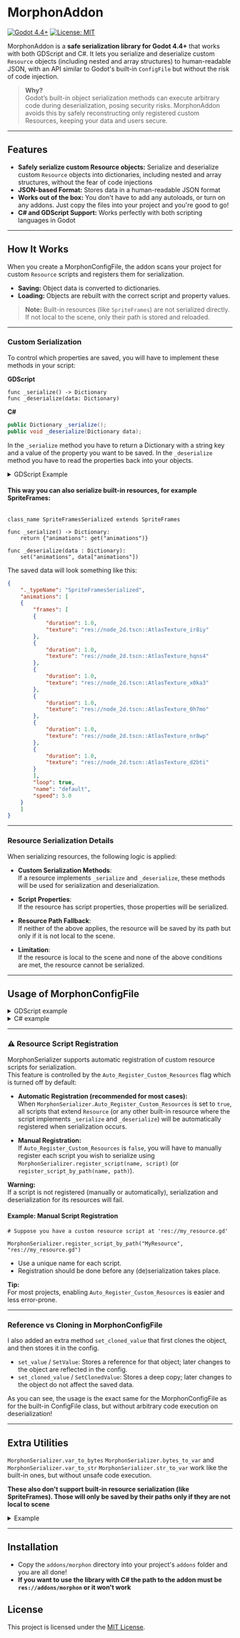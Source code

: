 # MorphonAddon

[![Godot 4.4+](https://img.shields.io/badge/Godot-4.4%2B-blue.svg)](https://godotengine.org/)
[![License: MIT](https://img.shields.io/badge/License-MIT-green.svg)](LICENSE)

MorphonAddon is a **safe serialization library for Godot 4.4+** that works with both GDScript and C#. It lets you serialize and deserialize custom `Resource` objects (including nested and array structures) to human-readable JSON, with an API similar to Godot's built-in `ConfigFile` but without the risk of code injection.

> **Why?**  
> Godot’s built-in object serialization methods can execute arbitrary code during deserialization, posing security risks. MorphonAddon avoids this by safely reconstructing only registered custom Resources, keeping your data and users secure.

---

## Features

- **Safely serialize custom Resource objects:** Serialize and deserialize custom `Resource` objects into dictionaries, including nested and array structures, without the fear of code injections
- **JSON-based Format:** Stores data in a human-readable JSON format
- **Works out of the box:** You don't have to add any autoloads, or turn on any addons. Just copy the files into your project and you're good to go!
- **C# and GDScript Support:** Works perfectly with both scripting languages in Godot

---

## How It Works

When you create a MorphonConfigFile, the addon scans your project for custom `Resource` scripts and registers them for serialization.  
- **Saving:** Object data is converted to dictionaries.
- **Loading:** Objects are rebuilt with the correct script and property values.

> **Note:** Built-in resources (like `SpriteFrames`) are not serialized directly. If not local to the scene, only their path is stored and reloaded.

---

### Custom Serialization

To control which properties are saved, you will have to implement these methods in your script:

**GDScript**
```gdscript
func _serialize() -> Dictionary
func _deserialize(data: Dictionary)
```
**C#**
```csharp
public Dictionary _serialize();
public void _deserialize(Dictionary data);
```

In the `_serialize` method you have to return a Dictionary with a string key and a value of the property you want to be saved.
In the `_deserialize` method you have to read the properties back into your objects.

<details>
  <summary>GDScript Example</summary>

  ```gdscript
  class_name Cat extends Resource

  @export var name : String
  @export var age : int
  @export var color : Color

  func _serialize() -> Dictionary:
      return {"color": color}

  func _deserialize(data : Dictionary):
      color = data["color"]
  ```
  In this case only the `color` property will be saved.
</details>

#### This way you can also serialize built-in resources, for example SpriteFrames:

```gdscript

class_name SpriteFramesSerialized extends SpriteFrames

func _serialize() -> Dictionary:
	return {"animations": get("animations")}
	
func _deserialize(data : Dictionary):
	set("animations", data["animations"])
```

The saved data will look something like this:

```json
{
	"._typeName": "SpriteFramesSerialized",
	"animations": [
	{
	    "frames": [
		{
		    "duration": 1.0,
		    "texture": "res://node_2d.tscn::AtlasTexture_ir8iy"
		},
		{
		    "duration": 1.0,
		    "texture": "res://node_2d.tscn::AtlasTexture_hqns4"
		},
		{
		    "duration": 1.0,
		    "texture": "res://node_2d.tscn::AtlasTexture_x0ka3"
		},
		{
		    "duration": 1.0,
		    "texture": "res://node_2d.tscn::AtlasTexture_0h7mo"
		},
		{
		    "duration": 1.0,
		    "texture": "res://node_2d.tscn::AtlasTexture_nr8wp"
		},
		{
		    "duration": 1.0,
		    "texture": "res://node_2d.tscn::AtlasTexture_d2bti"
		}
	    ],
	    "loop": true,
	    "name": "default",
	    "speed": 5.0
	}
	]
}
```

---

### Resource Serialization Details

When serializing resources, the following logic is applied:

- **Custom Serialization Methods**:  
  If a resource implements `_serialize` and `_deserialize`, these methods will be used for serialization and deserialization.

- **Script Properties**:  
  If the resource has script properties, those properties will be serialized.

- **Resource Path Fallback**:  
  If neither of the above applies, the resource will be saved by its path but only if it is not local to the scene.

- **Limitation**:  
  If the resource is local to the scene and none of the above conditions are met, the resource cannot be serialized.

---

## Usage of MorphonConfigFile

<details>
<summary>GDScript example</summary>
First let's create a custom Resource script:
    
```gdscript
class_name Animal extends Resource

@export var Name : String
@export var Age : int

func speak:
	print("speak")
```

And then let's create a class named Cat that extends Animal:

```gdscript
class_name Cat extends Animal

@export var color : Color

func speak():
	print("meow")
```

Now lets save it with a MorphonConfigFile!
Actually, lets save a whole array of Animals!

```gdscript
extends Node

@export var AnimalList : Array[Animal]

func _ready() -> void:
	var config := MorphonConfigFile.new()
	config.set_value("Player", "Pets", AnimalList)
	config.save("user://save.json")
	  
	config.clear()
	config.load("user://save.json")
	
	for i in config.get_value("Player", "Pets") as Array[Animal]:
		i.speak()
		print(i.Name)
		print(i.Age)
```

After adding some animals to the array from the editor and running the code, we get this in the output:
  
```
speak
Dog
7
meow
Kitty
1
```

And the save file looks like this:
```json
{
    "Player": {
        "Pets": [
            {
                "._typeName": "Animal",
                "Age": 7,
                "Name": "Dog"
            },
            {
                "._typeName": "Cat",
                "Age": 1,
                "Name": "Kitty",
                "color": {
                    "args": [
                        1.0,
                        1.0,
                        0.482353001832962,
                        1.0
                    ],
                    "type": "Color"
                }
            }
        ]
    }
}
```

</details>

<details>
<summary>C# example</summary>
First let's create a custom Resource script:
    
```csharp
using Godot;

[GlobalClass]
public partial class Vehicle : Resource
{
    [Export] public string brand;
    [Export] public Color color;

    public override string ToString()
    {
        return $"{brand}: {color}";
    }
}
```

And then let's create a class named Car that inherits from Vehicle:

```csharp
using Godot;

[GlobalClass]
public partial class Car : Vehicle
{
    [Export] public int year;

    public override string ToString()
    {
        return $"{brand}: {color}, {year}";
    }
}
```

Now lets save an array of Vehicles with a MorphonConfigFile!

```csharp
using System.Linq;
using Godot;
using Godot.Collections;

public partial class TestCsharp : Node
{
    [Export] Vehicle[] vehicles;

    public override void _Ready()
    {
        MorphonConfigFile config = new();

        config.SetValue("Data", "Vehicles", vehicles);
        config.Save("user://csharpSave.json");

        config.Clear();
        config.Load("user://csharpSave.json");

        Vehicle[] loadedVehicles = config.GetValue("Data", "Vehicles").AsGodotObjectArray<Vehicle>();

        foreach (Vehicle vehicle in loadedVehicles)
        {
            GD.Print(vehicle.ToString());
        }
    }
}

```

After adding some vehicles to the array from the editor and running the code, we get this in the output:
  
```
Ford: (6.73831E-07, 0.752693, 0.752693, 1), 2004
Lamborghini: (0, 0.564706, 0, 0.615686)
Mazda: (0.8, 0, 0, 1), 1989
```

And the save file looks like this:
```json
{
    "Data": {
        "Vehicles": [
            {
                "._typeName": "Car",
                "brand": "Ford",
                "color": {
                    "args": [
                        0.000000673830982123036,
                        0.752692997455597,
                        0.752692997455597,
                        1.0
                    ],
                    "type": "Color"
                },
                "year": 2004
            },
            {
                "._typeName": "Vehicle",
                "brand": "Lamborghini",
                "color": {
                    "args": [
                        0.0,
                        0.564706027507782,
                        0.0,
                        0.615685999393463
                    ],
                    "type": "Color"
                }
            },
            {
                "._typeName": "Car",
                "brand": "Mazda",
                "color": {
                    "args": [
                        0.800000011920929,
                        0.0,
                        0.0,
                        1.0
                    ],
                    "type": "Color"
                },
                "year": 1989
            }
        ]
    }
}
```

</details>

---

### ⚠️ Resource Script Registration

MorphonSerializer supports automatic registration of custom resource scripts for serialization.  
This feature is controlled by the `Auto_Register_Custom_Resources` flag which is turned off by default:

- **Automatic Registration (recommended for most cases):**  
  When `MorphonSerializer.Auto_Register_Custom_Resources` is set to `true`, all scripts that extend `Resource` (or any other built-in resource where the script implements `_serialize` and `_deserialize`) will be automatically registered when serialization occurs.

- **Manual Registration:**  
  If `Auto_Register_Custom_Resources` is `false`, you will have to manually register each script you wish to serialize using `MorphonSerializer.register_script(name, script)` (or `register_script_by_path(name, path)`).

**Warning:**  
If a script is not registered (manually or automatically), serialization and deserialization for its resources will fail.

#### Example: Manual Script Registration

```gdscript
# Suppose you have a custom resource script at 'res://my_resource.gd'

MorphonSerializer.register_script_by_path("MyResource", "res://my_resource.gd")
```

- Use a unique name for each script.
- Registration should be done before any (de)serialization takes place.

**Tip:**  
For most projects, enabling `Auto_Register_Custom_Resources` is easier and less error-prone.

---

### Reference vs Cloning in MorphonConfigFile

I also added an extra method `set_cloned_value` that first clones the object, and then stores it in the config. 

- `set_value` / `SetValue`: Stores a reference for that object; later changes to the object are reflected in the config.
- `set_cloned_value` / `SetClonedValue`: Stores a deep copy; later changes to the object do not affect the saved data.

As you can see, the usage is the exact same for the MorphonConfigFile as for the built-in ConfigFile class, but without arbitrary code execution on deserialization!

---

## Extra Utilities

`MorphonSerializer.var_to_bytes` `MorphonSerializer.bytes_to_var` and `MorphonSerializer.var_to_str` `MorphonSerializer.str_to_var` work like the built-in ones, but without unsafe code execution.

**These also don't support built-in resource serialization (like SpriteFrames). Those will only be saved by their paths only if they are not local to scene**

<details>
<summary>Example</summary>

```gdscript
extends Node

@export var AnimalList: Array[Animal]

func _ready() -> void:
    print(MorphonSerializer.var_to_str(AnimalList))
```
</details>

---

## Installation

- Copy the `addons/morphon` directory into your project's `addons` folder and you are all done!
- **If you want to use the library with C# the path to the addon must be `res://addons/morphon` or it won't work**

## License

This project is licensed under the [MIT License](LICENSE).
